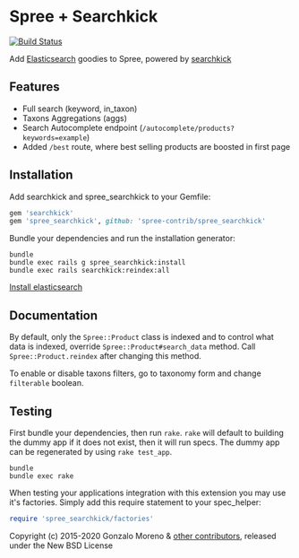 Spree + Searchkick
===============

[![Build Status](https://travis-ci.org/spree-contrib/spree_searchkick.svg?branch=master)](https://travis-ci.org/spree-contrib/spree_searchkick)

Add [Elasticsearch](http://elastic.co) goodies to Spree, powered by [searchkick](http://searchkick.org)

Features
--------

* Full search (keyword, in_taxon)
* Taxons Aggregations (aggs)
* Search Autocomplete endpoint (`/autocomplete/products?keywords=example`)
* Added `/best` route, where best selling products are boosted in first page

Installation
------------

Add searchkick and spree_searchkick to your Gemfile:

```ruby
gem 'searchkick'
gem 'spree_searchkick', github: 'spree-contrib/spree_searchkick'
```

Bundle your dependencies and run the installation generator:

```shell
bundle
bundle exec rails g spree_searchkick:install
bundle exec rails searchkick:reindex:all
```

[Install elasticsearch](https://www.elastic.co/downloads/elasticsearch)

Documentation
-------------

By default, only the `Spree::Product` class is indexed and to control what data is indexed, override `Spree::Product#search_data` method. Call `Spree::Product.reindex` after changing this method.

To enable or disable taxons filters, go to taxonomy form and change `filterable` boolean.

Testing
-------

First bundle your dependencies, then run `rake`. `rake` will default to building the dummy app if it does not exist, then it will run specs. The dummy app can be regenerated by using `rake test_app`.

```shell
bundle
bundle exec rake
```

When testing your applications integration with this extension you may use it's factories.
Simply add this require statement to your spec_helper:

```ruby
require 'spree_searchkick/factories'
```

Copyright (c) 2015-2020 Gonzalo Moreno & [other contributors](https://github.com/spree-contrib/spree_searchkick/graphs/contributors), released under the New BSD License
